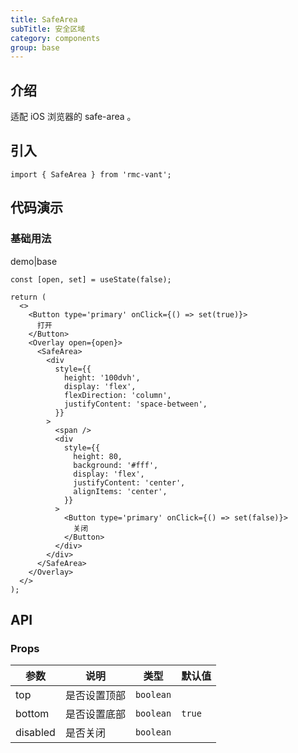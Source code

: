 ```yaml
---
title: SafeArea
subTitle: 安全区域
category: components
group: base
---
```


## 介绍

适配 iOS 浏览器的 safe-area 。

## 引入

```tsx
import { SafeArea } from 'rmc-vant';
```

## 代码演示

### 基础用法

demo|base

```tsx
const [open, set] = useState(false);

return (
  <>
    <Button type='primary' onClick={() => set(true)}>
      打开
    </Button>
    <Overlay open={open}>
      <SafeArea>
        <div
          style={{
            height: '100dvh',
            display: 'flex',
            flexDirection: 'column',
            justifyContent: 'space-between',
          }}
        >
          <span />
          <div
            style={{
              height: 80,
              background: '#fff',
              display: 'flex',
              justifyContent: 'center',
              alignItems: 'center',
            }}
          >
            <Button type='primary' onClick={() => set(false)}>
              关闭
            </Button>
          </div>
        </div>
      </SafeArea>
    </Overlay>
  </>
);
```

## API

### Props

| 参数     | 说明         | 类型      | 默认值 |
| -------- | ------------ | --------- | ------ |
| top      | 是否设置顶部 | `boolean` |        |
| bottom   | 是否设置底部 | `boolean` | `true` |
| disabled | 是否关闭     | `boolean` |        |

